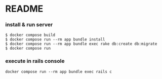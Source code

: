 # README

### install & run server

```
$ docker compose build
$ docker compose run --rm app bundle install
$ docker compose run --rm app bundle exec rake db:create db:migrate
$ docker compose run
```

### execute in rails console

```
docker compose run --rm app bundle exec rails c
```
